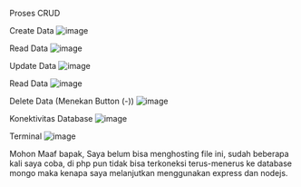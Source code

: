 Proses CRUD

Create Data
![image](https://github.com/dsnmel/tugas-tambahan-prak-web/assets/95360813/8ed7a550-7ef5-4e44-84c1-24ccedd10145)

Read Data
![image](https://github.com/dsnmel/tugas-tambahan-prak-web/assets/95360813/d7d1e1e7-da19-44c9-af4d-2ca63741c5dd)

Update Data
![image](https://github.com/dsnmel/tugas-tambahan-prak-web/assets/95360813/6b8034f3-c6a1-4e0a-bba2-17ed9ac1c23f)

Read Data
![image](https://github.com/dsnmel/tugas-tambahan-prak-web/assets/95360813/d3209fca-7e5e-41b0-9073-e2bc0be297fc)

Delete Data (Menekan Button (-))
![image](https://github.com/dsnmel/tugas-tambahan-prak-web/assets/95360813/9b350499-3ba9-4d67-9761-d16f7134a3cc)

Konektivitas Database
![image](https://github.com/dsnmel/tugas-tambahan-prak-web/assets/95360813/98deec39-1fe3-45ac-a4a5-766bb55f56bc)

Terminal
![image](https://github.com/dsnmel/tugas-tambahan-prak-web/assets/95360813/ea725477-1bf2-4bfe-b24e-d7129feb591f)

Mohon Maaf bapak, Saya belum bisa menghosting file ini, sudah beberapa kali saya coba, di php pun tidak bisa terkoneksi terus-menerus ke database mongo maka kenapa saya melanjutkan menggunakan express dan nodejs. 


